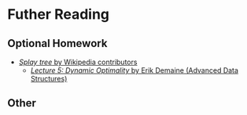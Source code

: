 # Futher Reading

## Optional Homework

- [_Splay tree_ by Wikipedia contributors](https://en.wikipedia.org/wiki/Splay_tree)
  - [_Lecture 5: Dynamic Optimality_ by Erik Demaine (Advanced Data Structures)](http://courses.csail.mit.edu/6.851/spring14/lectures/L05.html)

## Other
